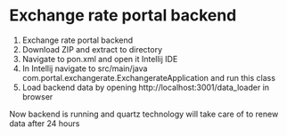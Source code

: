 # Exchange rate portal backend
1. Exchange rate portal backend
2. Download ZIP and extract to directory
3. Navigate to pon.xml and open it Intellij IDE
4. In Intellij navigate to src/main/java com.portal.exchangerate.ExchangerateApplication and run this class
5. Load backend data by opening http://localhost:3001/data_loader in browser

Now backend is running and quartz technology will take care of to renew data after 24 hours

